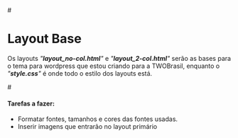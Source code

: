 #<h1>Layout Base</h1>
<p>Os layouts <em>"<strong>layout_no-col.html</strong>"</em> e <em>"<strong>layout_2-col.html</strong>"</em> ser&atilde;o as bases
para o tema para wordpress que estou criando para a TWOBrasil, enquanto o <em>"<strong>style.css</strong>"</em> é onde todo o
estilo dos layouts est&aacute;.</p>

#<h4>Tarefas a fazer:</h4>
<ul>
  <li>Formatar fontes, tamanhos e cores das fontes usadas.</li>
  <li>Inserir imagens que entrarão no layout primário</li>
</ul>